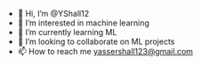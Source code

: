 - 👋 Hi, I’m @YShall12
- 👀 I’m interested in machine learning 
- 🌱 I’m currently learning ML
- 💞️ I’m looking to collaborate on ML projects
- 📫 How to reach me yassershall123@gmail.com

<!---
YShall12/YShall12 is a ✨ special ✨ repository because its `README.md` (this file) appears on your GitHub profile.
You can click the Preview link to take a look at your changes.
--->
